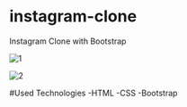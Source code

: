 # instagram-clone
Instagram Clone with Bootstrap

![1](https://user-images.githubusercontent.com/75690935/213913078-dff83550-ff81-4c72-8217-74c38d10ab7a.png)

![2](https://user-images.githubusercontent.com/75690935/213913083-f54dcd84-d710-4656-9da6-3eae4ae9047b.png)

#Used Technologies
-HTML
-CSS
-Bootstrap
